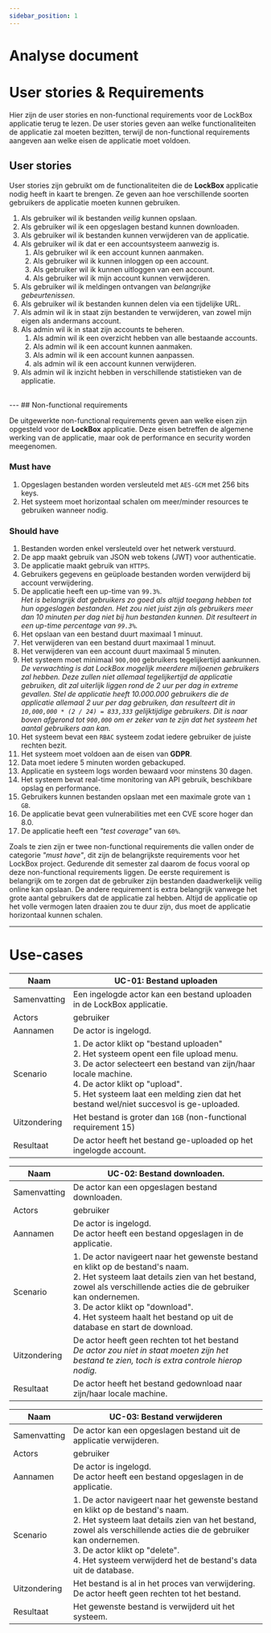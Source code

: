 ```yaml
---
sidebar_position: 1
---
```

# Analyse document
# User stories & Requirements 

Hier zijn de user stories en non-functional requirements voor de LockBox applicatie terug te lezen. De user stories geven aan welke functionaliteiten de applicatie zal moeten bezitten, terwijl de non-functional requirements aangeven aan welke eisen de applicatie moet voldoen. 

## User stories

User stories zijn gebruikt om de functionaliteiten die de **LockBox** applicatie nodig heeft in kaart te brengen. Ze geven aan hoe verschillende soorten gebruikers de applicatie moeten kunnen gebruiken. 

1. Als gebruiker wil ik bestanden *veilig* kunnen opslaan.
2. Als gebruiker wil ik een opgeslagen bestand kunnen downloaden.
3. Als gebruiker wil ik bestanden kunnen verwijderen van de applicatie.
4. Als gebruiker wil ik dat er een accountsysteem aanwezig is.
	1. Als gebruiker wil ik een account kunnen aanmaken.
	2. Als gebruiker wil ik kunnen inloggen op een account.
	3. Als gebruiker wil ik kunnen uitloggen van een account.
	4. Als gebruiker wil ik mijn account kunnen verwijderen.
5. Als gebruiker wil ik meldingen ontvangen van *belangrijke gebeurtenissen*. 
6. Als gebruiker wil ik bestanden kunnen delen via een tijdelijke URL.
7. Als admin wil ik in staat zijn bestanden te verwijderen, van zowel mijn eigen als andermans account.
8. Als admin wil ik in staat zijn accounts te beheren.
	1. Als admin wil ik een overzicht hebben van alle bestaande accounts.
	2. Als admin wil ik een account kunnen aanmaken.
	3. Als admin wil ik een account kunnen aanpassen.
	4. als admin wil ik een account kunnen verwijderen.
9. Als admin wil ik inzicht hebben in verschillende statistieken van de applicatie. 
<br/>
---
## Non-functional requirements

De uitgewerkte non-functional requirements geven aan welke eisen zijn opgesteld voor de **LockBox** applicatie. Deze eisen betreffen de algemene werking van de applicatie, maar ook de performance en security worden meegenomen.

### Must have
1. Opgeslagen bestanden worden versleuteld met `AES-GCM` met 256 bits keys.
2. Het systeem moet horizontaal schalen om meer/minder resources te gebruiken wanneer nodig. 

### Should have
1. Bestanden worden enkel versleuteld over het netwerk verstuurd.
2. De app maakt gebruik van JSON web tokens (JWT) voor authenticatie.
3. De applicatie maakt gebruik van `HTTPS`.
4. Gebruikers gegevens en geüploade bestanden worden verwijderd bij account verwijdering. 
5. De applicatie heeft een up-time van `99.3%`. <br/>
   *Het is belangrijk dat gebruikers zo goed als altijd toegang hebben tot hun opgeslagen bestanden. Het zou niet juist zijn als gebruikers meer dan 10 minuten per dag niet bij hun bestanden kunnen. Dit resulteert in een up-time percentage van `99.3%`.*
6. Het opslaan van een bestand duurt maximaal 1 minuut. 
7. Het verwijderen van een bestand duurt maximaal 1 minuut.
8. Het verwijderen van een account duurt maximaal 5 minuten.
9. Het systeem moet minimaal `900,000` gebruikers tegelijkertijd aankunnen. <br/>
   *De verwachting is dat LockBox mogelijk meerdere miljoenen gebruikers zal hebben. Deze zullen niet allemaal tegelijkertijd de applicatie gebruiken, dit zal uiterlijk liggen rond de 2 uur per dag in extreme gevallen. Stel de applicatie heeft 10.000.000 gebruikers die de applicatie allemaal 2 uur per dag gebruiken, dan resulteert dit in `10,000,000 * (2 / 24) = 833,333` gelijktijdige gebruikers. Dit is naar boven afgerond tot `900,000` om er zeker van te zijn dat het systeem het aantal gebruikers aan kan.*
10. Het systeem bevat een `RBAC` systeem zodat iedere gebruiker de juiste rechten bezit. 
11. Het systeem moet voldoen aan de eisen van **GDPR**.
12. Data moet iedere 5 minuten worden gebackuped.
13. Applicatie en systeem logs worden bewaard voor minstens 30 dagen.
14. Het systeem bevat real-time monitoring van API gebruik, beschikbare opslag en performance.
15. Gebruikers kunnen bestanden opslaan met een maximale grote van `1 GB`.
16. De applicatie bevat geen vulnerabilities met een CVE score hoger dan 8.0.
17. De applicatie heeft een *"test coverage"* van `60%`.


Zoals te zien zijn er twee non-functional requirements die vallen onder de categorie *"must have"*, dit zijn de belangrijkste requirements voor het LockBox project. Gedurende dit semester zal daarom de focus vooral op deze non-functional requirements liggen. De eerste requirement is belangrijk om te zorgen dat de gebruiker zijn bestanden daadwerkelijk veilig online kan opslaan. De andere requirement is extra belangrijk vanwege het grote aantal gebruikers dat de applicatie zal hebben. Altijd de applicatie op het volle vermogen laten draaien zou te duur zijn, dus moet de applicatie horizontaal kunnen schalen.

---

# Use-cases


| Naam         | UC-01: Bestand uploaden                                                                                                                                                                                                                                                                |
| ------------ | -------------------------------------------------------------------------------------------------------------------------------------------------------------------------------------------------------------------------------------------------------------------------------------- |
| Samenvatting | Een ingelogde actor kan een bestand uploaden in de LockBox applicatie.                                                                                                                                                                                                                 |
| Actors       | gebruiker                                                                                                                                                                                                                                                                              |
| Aannamen     | De actor is ingelogd.                                                                                                                                                                                                                                                                  |
| Scenario     | 1. De actor klikt op "bestand uploaden"<br/>2. Het systeem opent een file upload menu.<br/>3. De actor selecteert een bestand van zijn/haar locale machine.<br/>4. De actor klikt op "upload".<br/>5. Het systeem laat een melding zien dat het bestand wel/niet succesvol is ge-uploaded. |
| Uitzondering | Het bestand is groter dan `1GB` (non-functional requirement 15)                                                                                                                                                                                                                        |
| Resultaat    | De actor heeft het bestand ge-uploaded op het ingelogde account.                                                                                                                                                                                                                       |

| Naam         | UC-02: Bestand downloaden.                                                                                                                                                                                                                                                                                              |
| ------------ | ----------------------------------------------------------------------------------------------------------------------------------------------------------------------------------------------------------------------------------------------------------------------------------------------------------------------- |
| Samenvatting | De actor kan een opgeslagen bestand downloaden.                                                                                                                                                                                                                                                                         |
| Actors       | gebruiker                                                                                                                                                                                                                                                                                                               |
| Aannamen     | De actor is ingelogd.<br/>De actor heeft een bestand opgeslagen in de applicatie.                                                                                                                                                                                                                                       |
| Scenario     | 1. De actor navigeert naar het gewenste bestand en klikt op de bestand's naam.<br/>2. Het systeem laat details zien van het bestand, zowel als verschillende acties die de gebruiker kan ondernemen.<br/>3. De actor klikt op "download".<br/>4. Het systeem haalt het bestand op uit de database en start de download. |
| Uitzondering | De actor heeft geen rechten tot het bestand<br/>*De actor zou niet in staat moeten zijn het bestand te zien, toch is extra controle hierop nodig.*                                                                                                                                                                      |
| Resultaat    | De actor heeft het bestand gedownload naar zijn/haar locale machine.                                                                                                                                                                                                                                                    |

| Naam         | UC-03: Bestand verwijderen                                                                                                                                                                                                                                                                                   |
| ------------ | ------------------------------------------------------------------------------------------------------------------------------------------------------------------------------------------------------------------------------------------------------------------------------------------------------------ |
| Samenvatting | De actor kan een opgeslagen bestand uit de applicatie verwijderen.                                                                                                                                                                                                                                           |
| Actors       | gebruiker                                                                                                                                                                                                                                                                                                    |
| Aannamen     | De actor is ingelogd.<br/>De actor heeft een bestand opgeslagen in de applicatie.                                                                                                                                                                                                                            |
| Scenario     | 1. De actor navigeert naar het gewenste bestand en klikt op de bestand's naam.<br/>2. Het systeem laat details zien van het bestand, zowel als verschillende acties die de gebruiker kan ondernemen.<br/>3. De actor klikt op "delete".<br/>4. Het systeem verwijderd het de bestand's data uit de database. |
| Uitzondering | Het bestand is al in het proces van verwijdering.<br/>De actor heeft geen rechten tot het bestand.                                                                                                                                                                                                           |
| Resultaat    | Het gewenste bestand is verwijderd uit het systeem.                                                                                                                                                                                                                                                          |

